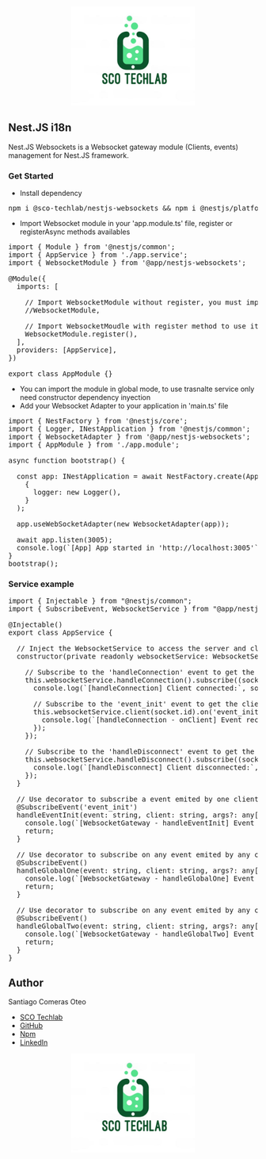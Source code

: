<p align="center">
  <img src="sco-techlab.png" alt="plot" width="250" />
</p>

## Nest.JS i18n
Nest.JS Websockets is a Websocket gateway module (Clients, events) management for Nest.JS framework.

### Get Started
- Install dependency
<pre>
npm i @sco-techlab/nestjs-websockets && npm i @nestjs/platform-socket.io
</pre>
- Import Websocket module in your 'app.module.ts' file, register or registerAsync methods availables
<pre>
import { Module } from '@nestjs/common';
import { AppService } from './app.service';
import { WebsocketModule } from '@app/nestjs-websockets';

@Module({
  imports: [

    // Import WebsocketModule without register, you must import it on any other module to use it on the module
    //WebsocketModule,

    // Import WebsocketMoudle with register method to use it globally in the application
    WebsocketModule.register(),
  ],
  providers: [AppService],
})

export class AppModule {}
</pre>
- You can import the module in global mode, to use trasnalte service only need constructor dependency inyection
- Add your Websocket Adapter to your application in 'main.ts' file
<pre>
import { NestFactory } from '@nestjs/core';
import { Logger, INestApplication } from '@nestjs/common';
import { WebsocketAdapter } from '@app/nestjs-websockets';
import { AppModule } from './app.module';

async function bootstrap() {

  const app: INestApplication = await NestFactory.create(AppModule, 
    { 
      logger: new Logger(),
    }
  );

  app.useWebSocketAdapter(new WebsocketAdapter(app));

  await app.listen(3005);
  console.log(`[App] App started in 'http://localhost:3005'`);
}
bootstrap();
</pre>


### Service example
<pre>
import { Injectable } from "@nestjs/common";
import { SubscribeEvent, WebsocketService } from "@app/nestjs-websockets";

@Injectable()
export class AppService {

  // Inject the WebsocketService to access the server and clients
  constructor(private readonly websocketService: WebsocketService) {

    // Subscribe to the 'handleConnection' event to get the client sockets
    this.websocketService.handleConnection().subscribe((socket) => {
      console.log(`[handleConnection] Client connected:`, socket['handshake'].headers.origin, socket.id);

      // Subscribe to the 'event_init' event to get the client sockets
      this.websocketService.client(socket.id).on('event_init', (data: any[]) => {
        console.log(`[handleConnection - onClient] Event received from client '${socket.id}':`, data);
      });
    });

    // Subscribe to the 'handleDisconnect' event to get the client sockets
    this.websocketService.handleDisconnect().subscribe((socket) => {
      console.log(`[handleDisconnect] Client disconnected:`, socket['handshake'].headers.origin);
    });
  }

  // Use decorator to subscribe a event emited by one client
  @SubscribeEvent('event_init')
  handleEventInit(event: string, client: string, args?: any[]): void {
    console.log(`[WebsocketGateway - handleEventInit] Event '${event}' received from client '${client}':`, args);
    return;
  }

  // Use decorator to subscribe on any event emited by any clients, example 1
  @SubscribeEvent()
  handleGlobalOne(event: string, client: string, args?: any[]): void {
    console.log(`[WebsocketGateway - handleGlobalOne] Event '${event}' dispatch on global subscription (1) from client '${client}':`, args);
    return;
  }

  // Use decorator to subscribe on any event emited by any clients, example 2
  @SubscribeEvent()
  handleGlobalTwo(event: string, client: string, args?: any[]): void {
    console.log(`[WebsocketGateway - handleGlobalTwo] Event '${event}' dispatch on global subscription (2) from client '${client}':`, args);
    return;
  }
}
</pre>

## Author
Santiago Comeras Oteo
- <a href="https://web.sco-techlab.es/">SCO Techlab</a>
- <a href="https://github.com/SCO-Techlab">GitHub</a>
- <a href="https://www.npmjs.com/settings/sco-techlab/packages">Npm</a>
- <a href="https://www.linkedin.com/in/santiago-comeras-oteo-4646191b3/">LinkedIn</a>  

<p align="center">
  <img src="sco-techlab.png" alt="plot" width="250" />
</p>